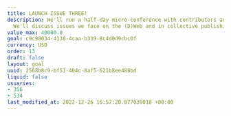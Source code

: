 ```yaml
---
title: LAUNCH ISSUE THREE!
description: We'll run a half-day micro-conference with contributors and community.
  We'll discuss issues we face on the (D)Web and in collective publishing.
value_max: 40000.0
goal: c9c98034-4130-4caa-b339-8c4d0d9cbc0f
currency: USD
order: 13
draft: false
layout: goal
uuid: 2568b8c9-bf51-404c-8af5-621b8ee488bd
liquid: false
usuaries:
- 356
- 534
last_modified_at: 2022-12-26 16:57:20.077039018 +00:00
---
```


